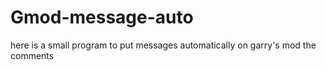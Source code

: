 # Gmod-message-auto

here is a small program to put messages automatically on garry's mod the comments
